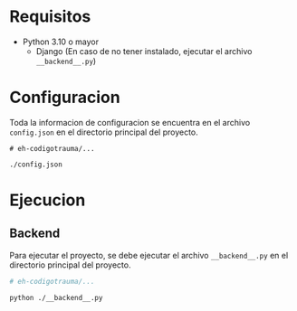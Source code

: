 # Requisitos

* Python 3.10 o mayor
  * Django (En caso de no tener instalado, ejecutar el archivo `__backend__.py`)

# Configuracion

Toda la informacion de configuracion se encuentra en el archivo `config.json` en el directorio principal del proyecto.

```shell
# eh-codigotrauma/...

./config.json
```

# Ejecucion

## Backend

Para ejecutar el proyecto, se debe ejecutar el archivo `__backend__.py` en el directorio principal del proyecto.

```bash
# eh-codigotrauma/...

python ./__backend__.py
```
